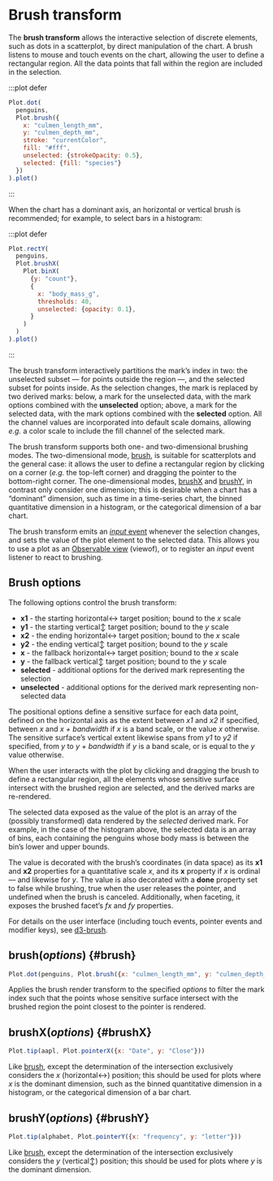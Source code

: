 <script setup>

import * as Plot from "@observablehq/plot";
import * as d3 from "d3";
import {ref, shallowRef, onMounted} from "vue";

const penguins = shallowRef([]);

onMounted(() => {
  d3.csv("../data/penguins.csv", d3.autoType).then((data) => (penguins.value = data));
});

</script>

# Brush transform

The **brush transform** allows the interactive selection of discrete elements, such as dots in a scatterplot, by direct manipulation of the chart. A brush listens to mouse and touch events on the chart, allowing the user to define a rectangular region. All the data points that fall within the region are included in the selection.

:::plot defer
```js
Plot.dot(
  penguins,
  Plot.brush({
    x: "culmen_length_mm",
    y: "culmen_depth_mm",
    stroke: "currentColor",
    fill: "#fff",
    unselected: {strokeOpacity: 0.5},
    selected: {fill: "species"}
  })
).plot()
```
:::

When the chart has a dominant axis, an horizontal or vertical brush is recommended; for example, to select bars in a histogram:

:::plot defer
```js
Plot.rectY(
  penguins,
  Plot.brushX(
    Plot.binX(
      {y: "count"},
      {
        x: "body_mass_g",
        thresholds: 40,
        unselected: {opacity: 0.1},
      }
    )
  )
).plot()
```
:::

The brush transform interactively partitions the mark’s index in two: the unselected subset — for points outside the region —, and the selected subset for points inside.  As the selection changes, the mark is replaced by two derived marks: below, a mark for the unselected data, with the mark options combined with the **unselected** option; above, a mark for the selected data, with the mark options combined with the **selected** option. All the channel values are incorporated into default scale domains, allowing *e.g.* a color scale to include the fill channel of the selected mark.

The brush transform supports both one- and two-dimensional brushing modes. The two-dimensional mode, [brush](#brush), is suitable for scatterplots and the general case: it allows the user to define a rectangular region by clicking on a corner (_e.g._ the top-left corner) and dragging the pointer to the bottom-right corner. The one-dimensional modes, [brushX](#brushX) and [brushY](#brushY), in contrast only consider one dimension; this is desirable when a chart has a “dominant” dimension, such as time in a time-series chart, the binned quantitative dimension in a histogram, or the categorical dimension of a bar chart.

The brush transform emits an [*input* event](https://developer.mozilla.org/en-US/docs/Web/API/HTMLElement/input_event) whenever the selection changes, and sets the value of the plot element to the selected data. This allows you to use a plot as an [Observable view](https://observablehq.com/@observablehq/views) (viewof), or to register an *input* event listener to react to brushing.

## Brush options

The following options control the brush transform:

- **x1** - the starting horizontal↔︎ target position; bound to the *x* scale
- **y1** - the starting vertical↕︎ target position; bound to the *y* scale
- **x2** - the ending horizontal↔︎ target position; bound to the *x* scale
- **y2** - the ending vertical↕︎ target position; bound to the *y* scale
- **x** - the fallback horizontal↔︎ target position; bound to the *x* scale
- **y** - the fallback vertical↕︎ target position; bound to the *y* scale
- **selected** - additional options for the derived mark representing the selection
- **unselected** - additional options for the derived mark representing non-selected data

The positional options define a sensitive surface for each data point, defined on the horizontal axis as the extent between *x1* and *x2* if specified, between *x* and *x + bandwidth* if *x* is a band scale, or the value *x* otherwise. The sensitive surface’s vertical extent likewise spans from *y1* to *y2* if specified, from *y* to *y + bandwidth* if *y* is a band scale, or is equal to the *y* value otherwise.

When the user interacts with the plot by clicking and dragging the brush to define a rectangular region, all the elements whose sensitive surface intersect with the brushed region are selected, and the derived marks are re-rendered.

The selected data exposed as the value of the plot is an array of the (possibly transformed) data rendered by the *selected* derived mark. For example, in the case of the histogram above, the selected data is an array of bins, each containing the penguins whose body mass is between the bin’s lower and upper bounds.

The value is decorated with the brush’s coordinates (in data space) as its **x1** and **x2** properties for a quantitative scale *x*, and its **x** property if *x* is ordinal — and likewise for *y*. The value is also decorated with a **done** property set to false while brushing, true when the user releases the pointer, and undefined when the brush is canceled. Additionally, when faceting, it exposes the brushed facet’s *fx* and *fy* properties.

For details on the user interface (including touch events, pointer events and modifier keys), see [d3-brush](https://github.com/d3/d3-brush).

## brush(*options*) {#brush}

```js
Plot.dot(penguins, Plot.brush({x: "culmen_length_mm", y: "culmen_depth_mm"}))
```

Applies the brush render transform to the specified *options* to filter the mark index such that the points whose sensitive surface intersect with the brushed region the point closest to the pointer is rendered.

## brushX(*options*) {#brushX}

```js
Plot.tip(aapl, Plot.pointerX({x: "Date", y: "Close"}))
```

Like [brush](#brush), except the determination of the intersection exclusively considers the *x* (horizontal↔︎) position; this should be used for plots where *x* is the dominant dimension, such as the binned quantitative dimension in a histogram, or the categorical dimension of a bar chart.

## brushY(*options*) {#brushY}

```js
Plot.tip(alphabet, Plot.pointerY({x: "frequency", y: "letter"}))
```

Like [brush](#brush), except the determination of the intersection exclusively considers the *y* (vertical↕) position; this should be used for plots where *y* is the dominant dimension.

